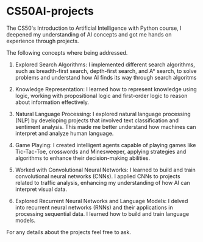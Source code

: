 # CS50AI-projects
The CS50's Introduction to Artificial Intelligence with Python course, I deepened my understanding of AI concepts and got me hands on experience through projects.

The following concepts where being addressed.

1.  Explored Search Algorithms: I implemented different search algorithms, such as breadth-first search, depth-first search, and A* search, to solve problems and understand how AI finds its way through search algoritms

2.  Knowledge Representation: I learned how to represent knowledge using logic, working with propositional logic and first-order logic to reason about information effectively.

4.  Natural Language Processing: I explored natural language processing (NLP) by developing projects that involved text classification and sentiment analysis. This made me better understand how machines can interpret and analyze human language.

5.  Game Playing: I created intelligent agents capable of playing games like Tic-Tac-Toe, crosswords and Minesweeper, applying strategies and algorithms to enhance their decision-making abilities.

6.   Worked with Convolutional Neural Networks: I learned to build and train convolutional neural networks (CNNs). I applied CNNs to projects related to traffic analysis, enhancing my understanding of how AI can interpret visual data.

7.    Explored Recurrent Neural Networks and Language Models: I delved into recurrent neural networks (RNNs) and their applications in processing sequential data. I learned how to build and train language models. 
   
For any details about the projects feel free to ask.
